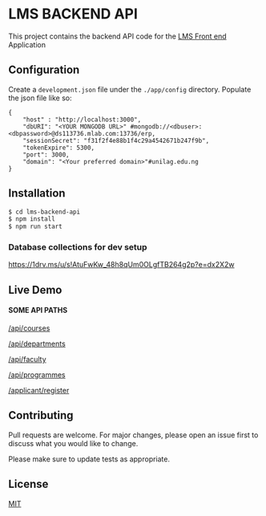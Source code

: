 # LMS BACKEND API

This project contains the backend API code for the [LMS Front end](https://github.com/omob/LMS-FRONTEND) Application

## Configuration

Create a `development.json` file under the `./app/config` directory. Populate the json file like so:

```
{
    "host" : "http://localhost:3000",
    "dbURI": "<YOUR MONGODB URL>" #mongodb://<dbuser>:<dbpassword>@ds113736.mlab.com:13736/erp,
    "sessionSecret": "f31f2f4e88b1f4c29a4542671b247f9b",
    "tokenExpire": 5300,
    "port": 3000,
    "domain": "<Your preferred domain>"#unilag.edu.ng
}

```

## Installation

```bash
$ cd lms-backend-api
$ npm install
$ npm run start
```
### Database collections for dev setup
https://1drv.ms/u/s!AtuFwKw_48h8qUm0OLgfTB264g2p?e=dx2X2w

## Live Demo

#### SOME API PATHS

[/api/courses](https://lmsbackend.herokuapp.com/api/courses)

[/api/departments](https://lmsbackend.herokuapp.com/api/departments)

[/api/faculty](https://lmsbackend.herokuapp.com/api/faculty)

[/api/programmes](https://lmsbackend.herokuapp.com/api/programmes)

[/applicant/register](https://lmsbackend.herokuapp.com/api/applicant/register)

## Contributing

Pull requests are welcome. For major changes, please open an issue first to discuss what you would like to change.

Please make sure to update tests as appropriate.

## License

[MIT](https://choosealicense.com/licenses/mit/)
